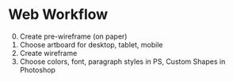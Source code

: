 # Web Workflow
0. Create pre-wireframe (on paper)
1. Choose artboard for desktop, tablet, mobile
2. Create wireframe
3. Choose colors, font, paragraph styles in PS, Custom Shapes in Photoshop


